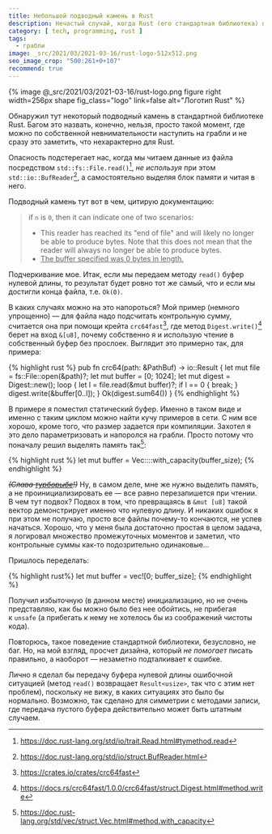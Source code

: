 ```yaml
---
title: Небольшой подводный камень в Rust
description: Нечастый случай, когда Rust (его стандартная библиотека) прямо-таки подталкивает сделать ошибку по невнимательности при чтении из файла в вектор.
category: [ tech, programming, rust ]
tags:
  - грабли
image: _src/2021/03/2021-03-16/rust-logo-512x512.png
seo_image_crop: "500:261+0+107"
recommend: true
---
```

{% image @_src/2021/03/2021-03-16/rust-logo.png figure right width=256px shape fig_class="logo" link=false alt="Логотип Rust" %}

Обнаружил тут некоторый подводный камень в стандартной библиотеке Rust. Багом это назвать, конечно, нельзя,
просто такой момент, где можно по собственной невнимательности наступить на грабли и не сразу это заметить, что
нехарактерно для Rust.

Опасность подстерегает нас, когда мы читаем данные из файла посредством `std::​fs::​File.read()`[^read], *не используя*
при этом `std::io::BufReader`[^bufreader], а самостоятельно выделяя блок памяти и читая в него.

Подводный камень тут вот в чем, цитирую документацию:

> if `n` is `0`, then it can indicate one of two scenarios:
>
> * This reader has reached its "end of file" and will likely no longer be able to produce bytes. Note that this
>   does not mean that the reader will always no longer be able to produce bytes.
> * <u>The buffer specified was 0 bytes in length.</u>

Подчеркивание мое. Итак, если мы передаем методу `read()` буфер нулевой длины, то результат будет ровно тот же самый,
что и если мы достигли конца файла, т.е. `Ok(0)`.

<!--more-->

В каких случаях можно на это напороться? Мой пример (немного упрощенно) — для файла надо подсчитать контрольную сумму,
считается она при помощи крейта `crc64fast`[^crc64fast], где метод `Digest.write()`[^write] берет на вход `&[u8]`, почему
собственно я и использую чтение в собственный буфер без прослоек. Выглядит это примерно так, для примера:

{% highlight rust %}
pub fn crc64(path: &PathBuf) -> io::Result<u64> {
  let mut file = fs::File::open(&path)?;
  let mut buffer = [0; 1024];
  let mut digest = Digest::new();
  loop {
    let l = file.read(&mut buffer)?;
    if l == 0 {
      break;
    }
    digest.write(&buffer[0..l]);
  }
  Ok(digest.sum64())
}
{% endhighlight %}

В примере я поместил статический буфер. Именно в таком виде и именно с таким циклом можно найти кучу примеров в сети.
С ним все хорошо, кроме того, что размер задается при компиляции. Захотел я это дело параметризовать и напоролся на гра­б­ли.
Просто потому что поначалу решил выделять память так[^wc]:

{% highlight rust %}
let mut buffer = Vec::<u8>::with_capacity(buffer_size);
{% endhighlight %}

~~*(Слава [турборыбе][turbofish]!)*~~ Ну, в самом деле, мне же нужно выделить память, а не проинициализировать ее — все равно перезапишется
при чтении. В чем тут подвох? Подвох в том, что превращаясь в `&mut [u8]` такой вектор демонстрирует именно что нулевую
длину. И никаких ошибок я при этом не получаю, просто все файлы почему-то кончаются, не успев начаться. Хорошо, что у меня
была достаточно простая в целом задача, я логировал множество промежуточных моментов и заметил, что контрольные суммы как-то
подозрительно одинаковые...

Пришлось переделать:

{% highlight rust%}
let mut buffer = vec![0; buffer_size];
{% endhighlight %}

Получил избыточную (в данном месте) инициализацию, но не очень представляю, как бы можно было без нее обойтись, не прибегая
к `unsafe` (а прибегать к нему не хотелось бы из соображений чистоты кода).

Повторюсь, такое поведение стандартной библиотеки, безусловно, не баг. Но, на мой взгляд, просчет дизайна, который
*не помогает* писать правильно, а наоборот — незаметно подталкивает к ошибке.

Лично я сделал бы передачу буфера нулевой длины ошибочной ситуацией (метод `read()` возвращает `Result<usize>`, так что
с этим нет проблем), поскольку не вижу, в каких ситуациях это было бы нормально. Возможно, так сделано для симметрии
с методами записи, где передача пустого буфера действительно может быть штатным случаем.


[logo]: /assets/img/2021-03/rust_logo.png

[^crc64fast]: <https://crates.io/crates/crc64fast>
[^read]: <https://doc.rust-lang.org/std/io/trait.Read.html#tymethod.read>
[^write]: <https://docs.rs/crc64fast/1.0.0/crc64fast/struct.Digest.html#method.write>
[^bufreader]: <https://doc.rust-lang.org/std/io/struct.BufReader.html>
[^wc]: <https://doc.rust-lang.org/std/vec/struct.Vec.html#method.with_capacity>

[turbofish]: https://turbo.fish/
